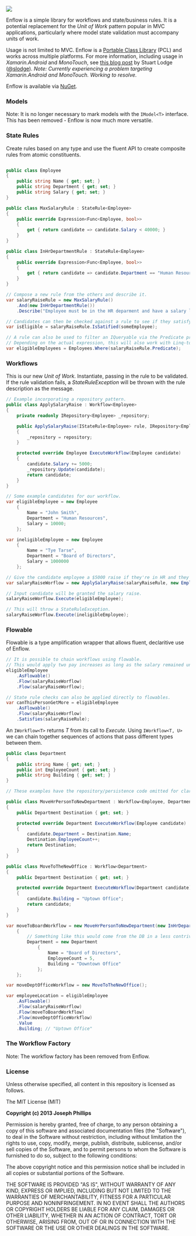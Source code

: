 ![](https://dl.dropboxusercontent.com/u/35984366/enflow_logo3_m.png)

Enflow is a simple library for workflows and state/business rules. It is a potential replacement for the _Unit of Work_ pattern popular in MVC applications, particularly where model state validation must accompany units of work.

Usage is not limited to MVC. Enflow is a [Portable Class Library](http://msdn.microsoft.com/en-us/library/gg597391.aspx) (PCL) and works across multiple platforms. For more information, including usage in _Xamarin.Android_ and _MonoTouch_, see [this blog post](http://slodge.blogspot.sk/2012/12/cross-platform-winrt-monodroid.html) by Stuart Lodge ([@slodge](https://twitter.com/slodge)). _Note: Currently experiencing a problem targeting Xamarin.Android and MonoTouch. Working to resolve._

Enflow is available via [NuGet](https://nuget.org/packages/Enflow/).

### Models

Note: It is no longer necessary to mark models with the ```IModel<T>``` interface. This has been removed - Enflow is now much more versatile.

### State Rules

Create rules based on any type and use the fluent API to create composite rules from atomic constituents.
```csharp

public class Employee
{
    public string Name { get; set; }
    public string Department { get; set; }
    public string Salary { get; set; }
}

public class MaxSalaryRule : StateRule<Employee>
{
    public override Expression<Func<Employee, bool>>
    {
        get { return candidate => candidate.Salary < 40000; }
    }
}

public class InHrDepartmentRule : StateRule<Employee>
{
    public override Expression<Func<Employee, bool>>
    {
        get { return candidate => candidate.Department == "Human Resources"; }
    }
}

// Compose a new rule from the others and describe it.
var salaryRaiseRule = new MaxSalaryRule()
    .And(new InHrDepartmentRule())
    .Describe("Employee must be in the HR deparment and have a salary less than $40,000.");

// Candidates can then be checked against a rule to see if they satisfy it.
var isEligible = salaryRaiseRule.IsSatified(someEmployee);

// A rule can also be used to filter an IQueryable via the Predicate property.
// Depending on the actual expression, this will also work with Linq-to-Entity.
var eligibleEmployees = Employees.Where(salaryRaiseRule.Predicate);
```

### Workflows

This is our new _Unit of Work_. Instantiate, passing in the rule to be validated. If the rule validation fails, a _StateRuleException_ will be thrown with the rule description as the message.
```csharp
// Example incorporating a repository pattern.
public class ApplySalaryRaise : Workflow<Employee>
{
    private readonly IRepository<Employee> _repository;

    public ApplySalaryRaise(IStateRule<Employee> rule, IRepository<Employee> repository) : base(rule)
    {
        _repository = repository;
    }

    protected override Employee ExecuteWorkflow(Employee candidate)
    {
        candidate.Salary += 5000;
        _repository.Update(candidate);
        return candidate;
    }
}

// Some example candidates for our workflow.
var eligibleEmployee = new Employee
    {
        Name = "John Smith",
        Department = "Human Resources",
        Salary = 10000;
    };

var ineligibleEmployee = new Employee
    {
        Name = "Tye Tarse",
        Department = "Board of Directors",
        Salary = 1000000
    };

// Give the candidate employee a $5000 raise if they're in HR and they earn less than $40k.
var salaryRaiseWorflow = new ApplySalaryRaise(salaryRaiseRule, new EmployeeRepository());

// Input candidate will be granted the salary raise.
salaryRaiseWorflow.Execute(eligibleEmployee); 

// This will throw a StateRuleException.
salaryRaiseWorflow.Execute(ineligibleEmployee);
```

### Flowable

Flowable is a type amplification wrapper that allows fluent, declaritive use of Enflow. 

```csharp
// It is possible to chain workflows using flowable.
// This would apply two pay increases as long as the salary remained under $40k.
eligibleEmployee
    .AsFlowable()
    .Flow(salaryRaiseWorflow)
    .Flow(salaryRaiseWorflow);

// State rule checks can also be applied directly to flowables.
var canThisPersonGetMore = eligibleEmployee
    .AsFlowable()
    .Flow(salaryRaiseWorflow)
    .Satisfies(salaryRaiseRule);
```

An ```IWorkflow<T>``` returns _T_ from its call to _Execute_. Using ```IWorkflow<T, U>``` we can chain together sequences of actions that pass different types between them.

```csharp
public class Department
{
    public string Name { get; set; }
    public int EmployeeCount { get; set; }
    public string Building { get; set; }
}

// These examples have the repository/persistence code omitted for clarity.

public class MoveHrPersonToNewDepartment : Workflow<Employee, Department>
{
    public Department Destination { get; set; }

    protected override Department ExecuteWorkflow(Employee candidate)
    {
        candidate.Department = Destination.Name;
        Destination.EmployeeCount++;
        return Destination;
    }
}

public class MoveToTheNewOffice : Workflow<Department>
{
    public Department Destination { get; set; }

    protected override Department ExecuteWorkflow(Department candidate)
    {
        candidate.Building = "Uptown Office";
        return candidate;
    }
}

var moveToBoardWorkflow = new MoveHrPersonToNewDepartment(new InHrDepartmentRule())
    {
        // Something like this would come from the DB in a less contrived example, of course.
        Department = new Department 
            { 
                Name = "Board of Directors", 
                EmployeeCount = 5,
                Building = "Downtown Office"
            };
    };

var moveDeptOfficeWorkflow = new MoveToTheNewOffice();

var employeeLocation = eligibleEmployee
    .AsFlowable()
    .Flow(salaryRaiseWorflow)
    .Flow(moveToBoardWorkflow)
    .Flow(moveDeptOfficeWorkflow)
    .Value
    .Building; // "Uptown Office"
```

### The Workflow Factory

Note: The workflow factory has been removed from Enflow.

### License

Unless otherwise specified, all content in this repository is licensed as follows.

The MIT License (MIT)

__Copyright (c) 2013 Joseph Phillips__

Permission is hereby granted, free of charge, to any person obtaining a copy of this software and associated documentation files (the "Software"), to deal in the Software without restriction, including without limitation the rights to use, copy, modify, merge, publish, distribute, sublicense, and/or sell copies of the Software, and to permit persons to whom the Software is furnished to do so, subject to the following conditions:

The above copyright notice and this permission notice shall be included in all copies or substantial portions of the Software.

THE SOFTWARE IS PROVIDED "AS IS", WITHOUT WARRANTY OF ANY KIND, EXPRESS OR IMPLIED, INCLUDING BUT NOT LIMITED TO THE WARRANTIES OF MERCHANTABILITY, FITNESS FOR A PARTICULAR PURPOSE AND NONINFRINGEMENT. IN NO EVENT SHALL THE AUTHORS OR COPYRIGHT HOLDERS BE LIABLE FOR ANY CLAIM, DAMAGES OR OTHER LIABILITY, WHETHER IN AN ACTION OF CONTRACT, TORT OR OTHERWISE, ARISING FROM, OUT OF OR IN CONNECTION WITH THE SOFTWARE OR THE USE OR OTHER DEALINGS IN THE SOFTWARE.
